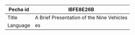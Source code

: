 |Pecha id | IBFE8E26B
| --- | --- 
|Title | A Brief Presentation of the Nine Vehicles 
|Language | es